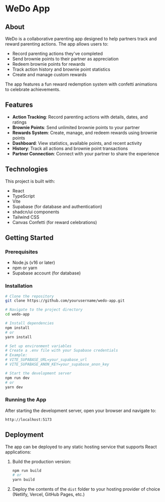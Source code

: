 # WeDo App

## About

WeDo is a collaborative parenting app designed to help partners track and reward parenting actions. The app allows users to:

- Record parenting actions they've completed
- Send brownie points to their partner as appreciation
- Redeem brownie points for rewards
- Track action history and brownie point statistics
- Create and manage custom rewards

The app features a fun reward redemption system with confetti animations to celebrate achievements.

## Features

- **Action Tracking**: Record parenting actions with details, dates, and ratings
- **Brownie Points**: Send unlimited brownie points to your partner
- **Rewards System**: Create, manage, and redeem rewards using brownie points
- **Dashboard**: View statistics, available points, and recent activity
- **History**: Track all actions and brownie point transactions
- **Partner Connection**: Connect with your partner to share the experience

## Technologies

This project is built with:

- React
- TypeScript
- Vite
- Supabase (for database and authentication)
- shadcn/ui components
- Tailwind CSS
- Canvas Confetti (for reward celebrations)

## Getting Started

### Prerequisites

- Node.js (v16 or later)
- npm or yarn
- Supabase account (for database)

### Installation

```sh
# Clone the repository
git clone https://github.com/yourusername/wedo-app.git

# Navigate to the project directory
cd wedo-app

# Install dependencies
npm install
# or
yarn install

# Set up environment variables
# Create a .env file with your Supabase credentials
# Example:
# VITE_SUPABASE_URL=your_supabase_url
# VITE_SUPABASE_ANON_KEY=your_supabase_anon_key

# Start the development server
npm run dev
# or
yarn dev
```

### Running the App

After starting the development server, open your browser and navigate to:

```
http://localhost:5173
```

## Deployment

The app can be deployed to any static hosting service that supports React applications:

1. Build the production version:
   ```sh
   npm run build
   # or
   yarn build
   ```

2. Deploy the contents of the `dist` folder to your hosting provider of choice (Netlify, Vercel, GitHub Pages, etc.)
